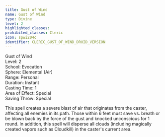 ```yaml
---
title: Gust of Wind
name: Gust of Wind
type: Divine
level: 2
highlighted_classes: 
prohibited_classes: Cleric
icon: spwi204c
identifier: CLERIC_GUST_OF_WIND_DRUID_VERSION
---
```

Gust of Wind  
Level: 2  
School: Evocation  
Sphere: Elemental (Air)  
Range: Personal  
Duration: Instant  
Casting Time: 1  
Area of Effect: Special  
Saving Throw: Special  
  
This spell creates a severe blast of air that originates from the caster, affecting all enemies in its path. Those within 6 feet must save vs. breath or be blown back by the force of the gust and knocked unconscious for 1 round. In addition, this spell will disperse all clouds (including magically created vapors such as Cloudkill) in the caster's current area.  
